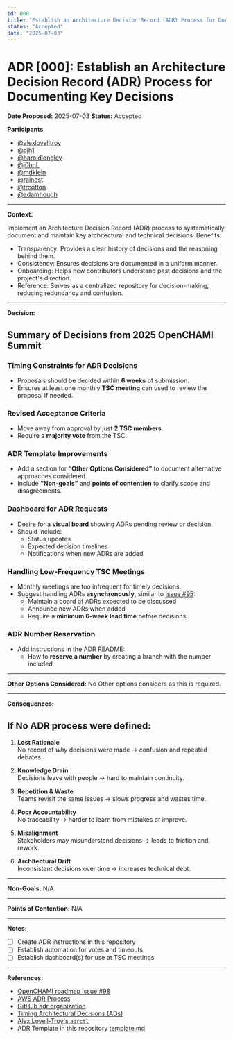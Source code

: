 ```yaml
---
id: 000
title: "Establish an Architecture Decision Record (ADR) Process for Documenting Key Decisions"
status: "Accepted"
date: "2025-07-03"
---
```


# ADR [000]: Establish an Architecture Decision Record (ADR) Process for Documenting Key Decisions

**Date Proposed:** 2025-07-03
**Status:** Accepted

**Participants**
- [@alexlovelltroy](https://github.com/alexlovelltroy)  
- [@cjh1](https://github.com/cjh1)  
- [@haroldlongley](https://github.com/haroldlongley)  
- [@j0hnL](https://github.com/j0hnL)  
- [@mdklein](https://github.com/mdklein)  
- [@rainest](https://github.com/rainest)  
- [@trcotton](https://github.com/trcotton)
- [@adamhough](https://github.com/adamhough)

---

**Context:**

Implement an Architecture Decision Record (ADR) process to systematically document and maintain key architectural and technical decisions.
Benefits:

- Transparency: Provides a clear history of decisions and the reasoning behind them.
- Consistency: Ensures decisions are documented in a uniform manner.
- Onboarding: Helps new contributors understand past decisions and the project's direction.
- Reference: Serves as a centralized repository for decision-making, reducing redundancy and confusion.

---

**Decision:**

## Summary of Decisions from 2025 OpenCHAMI Summit

### Timing Constraints for ADR Decisions
- Proposals should be decided within **6 weeks** of submission.
- Ensures at least one monthly **TSC meeting** can used to review the proposal if needed.

### Revised Acceptance Criteria
- Move away from approval by just **2 TSC members**.
- Require a **majority vote** from the TSC.

### ADR Template Improvements
- Add a section for **“Other Options Considered”** to document alternative approaches considered.
- Include **“Non-goals”** and **points of contention** to clarify scope and disagreements.

### Dashboard for ADR Requests
- Desire for a **visual board** showing ADRs pending review or decision.
- Should include:
  - Status updates
  - Expected decision timelines
  - Notifications when new ADRs are added

### Handling Low-Frequency TSC Meetings
- Monthly meetings are too infrequent for timely decisions.
- Suggest handling ADRs **asynchronously**, similar to [Issue #95](https://github.com/OpenCHAMI/):
  - Maintain a board of ADRs expected to be discussed
  - Announce new ADRs when added
  - Require a **minimum 6-week lead time** before decisions

### ADR Number Reservation
- Add instructions in the ADR README:
  - How to **reserve a number** by creating a branch with the number included.

---

**Other Options Considered:**
No Other options considers as this is required.

---

**Consequences:**
## If No ADR process were defined:

1. **Lost Rationale**  
   No record of *why* decisions were made → confusion and repeated debates.

2. **Knowledge Drain**  
   Decisions leave with people → hard to maintain continuity.

3. **Repetition & Waste**  
   Teams revisit the same issues → slows progress and wastes time.

4. **Poor Accountability**  
   No traceability → harder to learn from mistakes or improve.

5. **Misalignment**  
   Stakeholders may misunderstand decisions → leads to friction and rework.

6. **Architectural Drift**  
   Inconsistent decisions over time → increases technical debt.

---

**Non-Goals:**
N/A

---

**Points of Contention:**
N/A

---

**Notes:**

 - [ ] Create ADR instructions in this repository
 - [ ] Establish automation for votes and timeouts
 - [ ] Establish dashboard(s) for use at TSC meetings

---

**References:**
- [OpenCHAMI roadmap issue #98](https://github.com/OpenCHAMI/roadmap/issues/98)
- [AWS ADR Process](https://docs.aws.amazon.com/prescriptive-guidance/latest/architectural-decision-records/adr-process.html)
- [GitHub adr organization](https://adr.github.io/)
- [Timing Architectural Decisions (ADs)](https://ozimmer.ch/assets/presos/ZIO-ITARCKeynoteTADv101p.pdf)
- [Alex Lovell-Troy's `adrctl`](https://github.com/alexlovelltroy/adrctl)
- ADR Template in this repository [template.md](/adr/template.md)